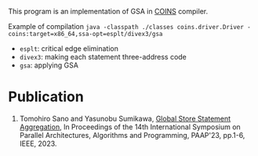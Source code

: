 This program is an implementation of GSA in [COINS](https://sourceforge.net/projects/coins-project/) compiler.

Example of compilation
`java -classpath ./classes coins.driver.Driver -coins:target=x86_64,ssa-opt=esplt/divex3/gsa`

* `esplt`: critical edge elimination
* `divex3`: making each statement three-address code
* `gsa`: applying GSA

# Publication
1. Tomohiro Sano and Yasunobu Sumikawa, [Global Store Statement Aggregation](https://sumilab.github.io/web/pdf/2023/paap_2023.pdf), In Proceedings of the 14th International Symposium on Parallel Architectures, Algorithms and Programming, PAAP'23, pp.1-6, IEEE, 2023.
